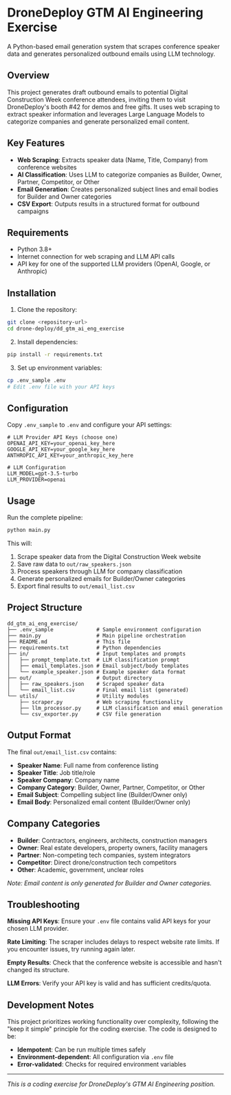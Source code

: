 # DroneDeploy GTM AI Engineering Exercise

A Python-based email generation system that scrapes conference speaker data and generates personalized outbound emails using LLM technology.

## Overview

This project generates draft outbound emails to potential Digital Construction Week conference attendees, inviting them to visit DroneDeploy's booth #42 for demos and free gifts. It uses web scraping to extract speaker information and leverages Large Language Models to categorize companies and generate personalized email content.

## Key Features

- **Web Scraping**: Extracts speaker data (Name, Title, Company) from conference websites
- **AI Classification**: Uses LLM to categorize companies as Builder, Owner, Partner, Competitor, or Other
- **Email Generation**: Creates personalized subject lines and email bodies for Builder and Owner categories
- **CSV Export**: Outputs results in a structured format for outbound campaigns

## Requirements

- Python 3.8+
- Internet connection for web scraping and LLM API calls
- API key for one of the supported LLM providers (OpenAI, Google, or Anthropic)

## Installation

1. Clone the repository:
```bash
git clone <repository-url>
cd drone-deploy/dd_gtm_ai_eng_exercise
```

2. Install dependencies:
```bash
pip install -r requirements.txt
```

3. Set up environment variables:
```bash
cp .env_sample .env
# Edit .env file with your API keys
```

## Configuration

Copy `.env_sample` to `.env` and configure your API settings:

```env
# LLM Provider API Keys (choose one)
OPENAI_API_KEY=your_openai_key_here
GOOGLE_API_KEY=your_google_key_here
ANTHROPIC_API_KEY=your_anthropic_key_here

# LLM Configuration
LLM_MODEL=gpt-3.5-turbo
LLM_PROVIDER=openai
```

## Usage

Run the complete pipeline:

```bash
python main.py
```

This will:
1. Scrape speaker data from the Digital Construction Week website
2. Save raw data to `out/raw_speakers.json`
3. Process speakers through LLM for company classification
4. Generate personalized emails for Builder/Owner categories
5. Export final results to `out/email_list.csv`

## Project Structure

```
dd_gtm_ai_eng_exercise/
├── .env_sample              # Sample environment configuration
├── main.py                  # Main pipeline orchestration
├── README.md                # This file
├── requirements.txt         # Python dependencies
├── in/                      # Input templates and prompts
│   ├── prompt_template.txt  # LLM classification prompt
│   ├── email_templates.json # Email subject/body templates
│   └── example_speaker.json # Example speaker data format
├── out/                     # Output directory
│   ├── raw_speakers.json    # Scraped speaker data
│   └── email_list.csv       # Final email list (generated)
└── utils/                   # Utility modules
    ├── scraper.py           # Web scraping functionality
    ├── llm_processor.py     # LLM classification and email generation
    └── csv_exporter.py      # CSV file generation
```

## Output Format

The final `out/email_list.csv` contains:
- **Speaker Name**: Full name from conference listing
- **Speaker Title**: Job title/role
- **Speaker Company**: Company name
- **Company Category**: Builder, Owner, Partner, Competitor, or Other
- **Email Subject**: Compelling subject line (Builder/Owner only)
- **Email Body**: Personalized email content (Builder/Owner only)

## Company Categories

- **Builder**: Contractors, engineers, architects, construction managers
- **Owner**: Real estate developers, property owners, facility managers
- **Partner**: Non-competing tech companies, system integrators
- **Competitor**: Direct drone/construction tech competitors
- **Other**: Academic, government, unclear roles

*Note: Email content is only generated for Builder and Owner categories.*

## Troubleshooting

**Missing API Keys**: Ensure your `.env` file contains valid API keys for your chosen LLM provider.

**Rate Limiting**: The scraper includes delays to respect website rate limits. If you encounter issues, try running again later.

**Empty Results**: Check that the conference website is accessible and hasn't changed its structure.

**LLM Errors**: Verify your API key is valid and has sufficient credits/quota.

## Development Notes

This project prioritizes working functionality over complexity, following the "keep it simple" principle for the coding exercise. The code is designed to be:
- **Idempotent**: Can be run multiple times safely
- **Environment-dependent**: All configuration via `.env` file
- **Error-validated**: Checks for required environment variables

---

*This is a coding exercise for DroneDeploy's GTM AI Engineering position.*